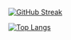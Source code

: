 [![GitHub Streak](https://streak-stats.demolab.com/?user=lalitharwateappdid)](https://git.io/streak-stats)

[![Top Langs](https://github-readme-stats-git-masterrstaa-rickstaa.vercel.app/api/top-langs/?username=lalitharwateappdid)](https://github.com/anuraghazra/github-readme-stats)
